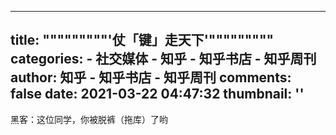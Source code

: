 
---
title: """""""""'仗「键」走天下'"""""""""
categories: 
    - 社交媒体
    - 知乎 - 知乎书店 - 知乎周刊
author: 知乎 - 知乎书店 - 知乎周刊
comments: false
date: 2021-03-22 04:47:32
thumbnail: ''
---

<div>   
黑客：这位同学，你被脱裤（拖库）了哟  
</div>
            